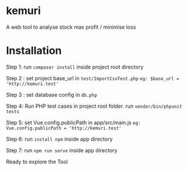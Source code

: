 # kemuri
A web tool to analyse stock max profit / minimise loss

# Installation

Step 1:
run `composer install` inside project root directory


Step 2 : 
set project base_url in `test/ImportCsvTest.php`      `eg: $base_url = 'http://kemuri.test'`

Step 3 :
set database config in `db.php`


Step 4:
Run PHP test cases in project root folder.          run `vendor/bin/phpunit tests`


Step 5:
set Vue.config.publicPath in app/src/main.js `eg: Vue.config.publicPath = 'http://kemuri.test'`


Step 6:
run `install npm` inside app directory


Step 7:
run `npm run serve` inside app directory


Ready to explore the Tool
